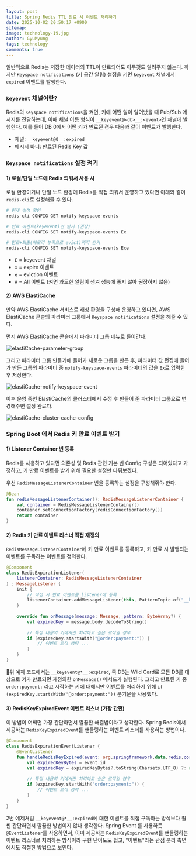 ```yaml
---
layout:	post
title: Spring Redis TTL 만료 시 이벤트 처리하기
date: 2025-10-02 20:50:17 +0900
sitemap: 
image: technology-19.jpg
author: GyuMyung
tags: technology
comments: true
---
```


일반적으로 Redis는 저장한 데이터의 TTL이 만료되어도 아무것도 알려주지 않는다. 하지만 `Keyspace notifications` (키 공간 알림) 설정을 키면 `keyevent` 채널에서 `expired` 이벤트를 발행한다.

### `keyevent` 채널이란?
Redis의 `Keyspace notifications`을 켜면, 키에 어떤 일이 일어났을 때 Pub/Sub 메시지를 전달하는데, 이때 채널 이름 형식이 `__keyevent@<db>__:<event>`인 채널에 발행한다. 예를 들어 DB 0에서 어떤 키가 만료된 경우 다음과 같이 이벤트가 발행한다.

- 채널: `__keyevent@0__:expired`
- 메시지 바디: 만료된 Redis Key 값

### `Keyspace notifications` 설정 켜기
#### 1) 로컬/단일 노드에 Redis 띄워서 사용 시
로컬 환경이거나 단일 노드 환경에 Redis를 직접 띄워서 운영하고 있다면 아래와 같이 `redis-cli`로 설정해줄 수 있다.

```bash
# 현재 설정 확인
redis-cli CONFIG GET notify-keyspace-events

# 만료 이벤트(keyevent)만 받기 (권장)
redis-cli CONFIG SET notify-keyspace-events Ex

# 만료+퇴출(메모리 부족으로 evict)까지 받기
redis-cli CONFIG SET notify-keyspace-events Exe
```

- `E` = keyevent 채널
- `x` = expire 이벤트
- `e` = eviction 이벤트
- `A` = All 이벤트 (켜면 과도한 알림이 생겨 성능에 좋지 않아 권장하지 않음)

#### 2) AWS ElastiCache
만약 AWS ElastiCache 서비스로 캐싱 환경을 구성해 운영하고 있다면, AWS ElastiCache 콘솔의 파라미터 그룹에서 `Keyspace notifications` 설정을 해줄 수 있다.

먼저 AWS ElastiCache 콘솔에서 파라미터 그룹 메뉴로 들어간다.

![elastiCache-parameter-group](https://i.imgur.com/GR9CnGV.png)

그리고 파라미터 그룹 만들기에 들어가 새로운 그룹을 만든 후, 파라미터 값 편집에 들어가 만든 그룹의 파라미터 중 `notify-keyspace-events` 파라미터의 값을 `Ex`로 입력한 후 저장한다.

![elastiCache-notify-keyspace-event](https://i.imgur.com/qlcALxB.png)

이후 운영 중인 ElastiCache의 클러스터에서 수정 후 만들어 준 파라미터 그룹으로 변경해주면 설정 완료다.

![elastiCache-cluster-cache-config](https://i.imgur.com/v0ANsdx.png)

### Spring Boot 에서 Redis 키 만료 이벤트 받기
#### 1) Listener Container 빈 등록
Redis를 사용하고 있다면 의존성 및 Redis 관련 기본 빈 Config 구성은 되어있다고 가정하고, 키 만료 이벤트를 받기 위해 필요한 설정만 다뤄보겠다.

우선 `RedisMessageListenerContainer` 빈을 등록하는 설정을 구성해줘야 한다.

```kotlin
@Bean
fun redisMessageListenerContainer(): RedisMessageListenerContainer {
	val container = RedisMessageListenerContainer()
	container.setConnectionFactory(redisConnectionFactory())
	return container
}
```

#### 2) Redis 키 만료 이벤트 리스너 직접 재정의
`RedisMessageListenerContainer`에 키 만료 이벤트를 등록하고, 키 만료 시 발행되는 이벤트를 구독하는 이벤트를 정의한다.

```kotlin
@Component
class RedisExpirationListener(
	listenerContainer: RedisMessageListenerContainer
) : MessageListener {
	init {
		// 직접 키 만료 이벤트를 listener에 등록
		listenerContainer.addMessageListener(this, PatternTopic.of("__keyevent@*__:expired"))
	}
	
	override fun onMessage(message: Message, pattern: ByteArray?) {
		val expiredKey = message.body.decodeToString()
		
		// 특정 내용의 키에서만 처리하고 싶은 로직일 경우
		if (expiredKey.startsWith("order:payment:")) {
			// 이벤트 로직 생략 ...
		}
	}
}
```

위 예제 코드에서는 `__keyevent@*__:expired`, 즉 DB는 Wild Card로 모든 DB를 대상으로 키가 만료되면 재정의한 `onMessage()` 메서드가 실행된다. 그리고 만료된 키 중 `order:payment:` 라고 시작하는 키에 대해서만 이벤트를 처리하기 위해 `if (expiredKey.startsWith("order:payment:"))` 분기문을 사용했다.

#### 3) RedisKeyExpiredEvent 이벤트 리스너 (가장 간편)
이 방법이 어쩌면 가장 간단하면서 깔끔한 해결법이라고 생각한다. Spring Redis에서 제공하는 `RedisKeyExpiredEvent`를 핸들링하는 이벤트 리스너를 사용하는 방법이다.

```kotlin
@Component
class RedisExpirationEventListener {
	@EventListener
	fun handleRedisKeyExpired(event: org.springframework.data.redis.core.RedisKeyExpiredEvent<*>) {
		val expiredKeyBytes = event.id
		val expiredKey = expiredKeyBytes?.toString(Charsets.UTF_8) ?: return
		
		// 특정 내용의 키에서만 처리하고 싶은 로직일 경우
		if (expiredKey.startWith("order:payment:")) {
			// 이벤트 로직 생략 ...
		}
	}
}
```

2번 예제처럼 `__keyevent@*__:expired`에 대한 이벤트를 직접 구독하는 방식보다 훨씬 간단하면서 깔끔한 방법이지 않나 생각한다. Spring Event 를 사용하듯 `@EventListener`를 사용하면서, 이미 제공하는 `RedisKeyExpiredEvent`를 핸들링하는 이벤트 리스너로 처리하는 방식이라 구현 난이도도 쉽고, "이벤트"라는 관점 분리 측면에서도 적절한 방법으로 보인다.
